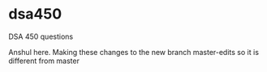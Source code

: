 # dsa450
DSA 450 questions

Anshul here. Making these changes to the new branch master-edits so it is different from master
